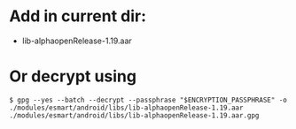 # Add in current dir:

- lib-alphaopenRelease-1.19.aar

# Or decrypt using

```shell
$ gpg --yes --batch --decrypt --passphrase "$ENCRYPTION_PASSPHRASE" -o ./modules/esmart/android/libs/lib-alphaopenRelease-1.19.aar ./modules/esmart/android/libs/lib-alphaopenRelease-1.19.aar.gpg
```